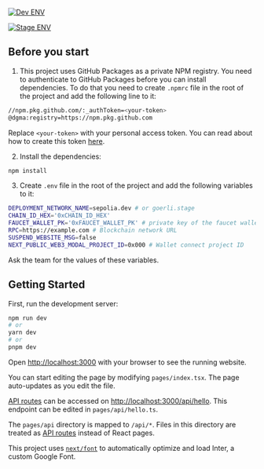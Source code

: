 [![Dev ENV](https://github.com/dgma/web/actions/workflows/release.dev.yml/badge.svg)](https://github.com/dgma/web/actions/workflows/release.dev.yml)

[![Stage ENV](https://github.com/dgma/web/actions/workflows/release.stage.yml/badge.svg)](https://github.com/dgma/web/actions/workflows/release.stage.yml)

## Before you start

1. This project uses GitHub Packages as a private NPM registry. You need to authenticate to GitHub Packages before you can install dependencies. To do that you need to create `.npmrc` file in the root of the project and add the following line to it:

```bash
//npm.pkg.github.com/:_authToken=<your-token>
@dgma:registry=https://npm.pkg.github.com
```

Replace `<your-token>` with your personal access token. You can read about how to create this token [here](https://docs.github.com/en/packages/learn-github-packages/introduction-to-github-packages#authenticating-to-github-packages).

2. Install the dependencies:

```bash
npm install
```

3. Create `.env` file in the root of the project and add the following variables to it:

```bash
DEPLOYMENT_NETWORK_NAME=sepolia.dev # or goerli.stage
CHAIN_ID_HEX='0xCHAIN_ID_HEX'
FAUCET_WALLET_PK='0xFAUCET_WALLET_PK' # private key of the faucet wallet
RPC=https://example.com # Blockchain network URL
SUSPEND_WEBSITE_MSG=false 
NEXT_PUBLIC_WEB3_MODAL_PROJECT_ID=0x000 # Wallet connect project ID
```

Ask the team for the values of these variables.

## Getting Started

First, run the development server:

```bash
npm run dev
# or
yarn dev
# or
pnpm dev
```

Open [http://localhost:3000](http://localhost:3000) with your browser to see the running website.

You can start editing the page by modifying `pages/index.tsx`. The page auto-updates as you edit the file.

[API routes](https://nextjs.org/docs/api-routes/introduction) can be accessed on [http://localhost:3000/api/hello](http://localhost:3000/api/hello). This endpoint can be edited in `pages/api/hello.ts`.

The `pages/api` directory is mapped to `/api/*`. Files in this directory are treated as [API routes](https://nextjs.org/docs/api-routes/introduction) instead of React pages.

This project uses [`next/font`](https://nextjs.org/docs/basic-features/font-optimization) to automatically optimize and load Inter, a custom Google Font.
